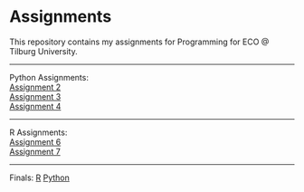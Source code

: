 # Assignments
This repository contains my assignments for Programming for ECO @ Tilburg University.

-----
Python Assignments:  
[Assignment 2](https://github.com/BornaMD/Assignments/blob/master/assignment2.ipynb)  
[Assignment 3](https://github.com/BornaMD/Assignments/blob/master/assignment3.ipynb)  
[Assignment 4](https://github.com/BornaMD/Assignments/blob/master/assignment4.ipynb)

-----
R Assignments:  
[Assignment 6](https://github.com/BornaMD/Assignments/blob/master/Graded_assignment1.ipynb)  
[Assignment 7](https://github.com/BornaMD/Assignments/blob/master/Graded_assignment_2.ipynb)

-----
Finals:
[R](https://github.com/BornaMD/Assignments/blob/master/Exam_student(1).ipynb)
[Python](https://github.com/BornaMD/Assignments/blob/master/exam_june_7_2018.ipynb)
